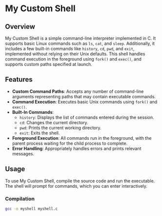 # My Custom Shell

## Overview

My Custom Shell is a simple command-line interpreter implemented in C. It supports basic Linux commands such as `ls`, `cat`, and `sleep`. Additionally, it includes a few built-in commands like `history`, `cd`, `pwd`, and `exit`, implemented without relying on their Unix defaults. This shell handles command execution in the foreground using `fork()` and `exec()`, and supports custom paths specified at launch.

## Features

- **Custom Command Paths**: Accepts any number of command-line arguments representing paths that may contain executable commands.
- **Command Execution**: Executes basic Unix commands using `fork()` and `exec()`.
- **Built-In Commands**:
  - `history`: Displays the list of commands entered during the session.
  - `cd`: Changes the current directory.
  - `pwd`: Prints the current working directory.
  - `exit`: Exits the shell.
- **Foreground Execution**: All commands run in the foreground, with the parent process waiting for the child process to complete.
- **Error Handling**: Appropriately handles errors and prints relevant messages.

## Usage

To use My Custom Shell, compile the source code and run the executable. The shell will prompt for commands, which you can enter interactively.

### Compilation

```bash
gcc -o myshell myshell.c
